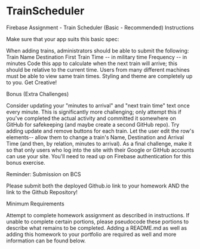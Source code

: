 # TrainScheduler
Firebase Assignment - Train Scheduler (Basic - Recommended)
Instructions



Make sure that your app suits this basic spec:


When adding trains, administrators should be able to submit the following:
Train Name
Destination 
First Train Time -- in military time
Frequency -- in minutes
Code this app to calculate when the next train will arrive; this should be relative to the current time.
Users from many different machines must be able to view same train times.
Styling and theme are completely up to you. Get Creative!

Bonus (Extra Challenges)


Consider updating your "minutes to arrival" and "next train time" text once every minute. This is significantly more challenging; only attempt this if you've completed the actual activity and committed it somewhere on GitHub for safekeeping (and maybe create a second GitHub repo).
Try adding update and remove buttons for each train. Let the user edit the row's elements-- allow them to change a train's Name, Destination and Arrival Time (and then, by relation, minutes to arrival).
As a final challenge, make it so that only users who log into the site with their Google or GitHub accounts can use your site. You'll need to read up on Firebase authentication for this bonus exercise.



Reminder: Submission on BCS


Please submit both the deployed Github.io link to your homework AND the link to the Github Repository!





Minimum Requirements

Attempt to complete homework assignment as described in instructions. If unable to complete certain portions, please pseudocode these portions to describe what remains to be completed. Adding a README.md as well as adding this homework to your portfolio are required as well and more information can be found below.
